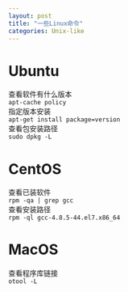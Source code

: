 ```yaml
---
layout: post
title: "一些Linux命令"
categories: Unix-like
---
```


# Ubuntu
查看软件有什么版本<br />`apt-cache policy`<br />指定版本安装<br />`apt-get install package=version`<br />查看包安装路径<br />`sudo dpkg -L`
# CentOS
查看已装软件<br />`rpm -qa | grep gcc`<br />查看安装路径<br />`rpm -ql gcc-4.8.5-44.el7.x86_64`
# MacOS
查看程序库链接<br />`otool -L`
